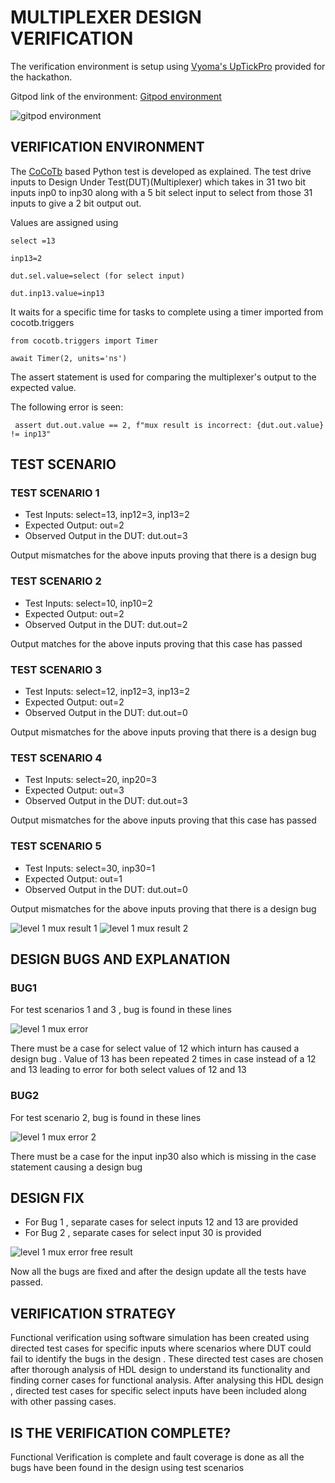  # MULTIPLEXER DESIGN VERIFICATION
 
 The verification environment is setup using [Vyoma's UpTickPro](https://vyomasystems.com) provided for the hackathon.
 
 Gitpod link of the environment: [Gitpod environment](https://vyomasystem-challengesr-z0ps2j7cguv.ws-us54.gitpod.io/)

![gitpod environment](https://user-images.githubusercontent.com/89691159/181111599-38a3bd40-93c2-4650-bd4b-7c43b21a9362.JPG)

## VERIFICATION ENVIRONMENT
The [CoCoTb](https://www.cocotb.org/) based Python test is developed as explained. The test drive inputs to Design Under Test(DUT)(Multiplexer) which takes in 31 two bit inputs inp0 to inp30 along with a 5 bit select input to select from those 31 inputs to give a 2 bit output out.

Values are assigned using
    
    select =13
    
    inp13=2
    
    dut.sel.value=select (for select input)
    
    dut.inp13.value=inp13 
    
It waits for a specific time for tasks to complete using a timer imported from cocotb.triggers

    from cocotb.triggers import Timer
    
    await Timer(2, units='ns')
    
The assert statement is used for comparing the multiplexer's output to the expected value.

The following error is seen:

     assert dut.out.value == 2, f"mux result is incorrect: {dut.out.value} != inp13"
     
## TEST SCENARIO

### TEST SCENARIO 1

- Test Inputs: select=13, inp12=3, inp13=2
- Expected Output: out=2
- Observed Output in the DUT: dut.out=3

Output mismatches for the above inputs proving that there is a design bug

### TEST SCENARIO 2

- Test Inputs: select=10, inp10=2
- Expected Output: out=2
- Observed Output in the DUT: dut.out=2

Output matches for the above inputs proving that this case has passed

### TEST SCENARIO 3

- Test Inputs: select=12, inp12=3, inp13=2
- Expected Output: out=2
- Observed Output in the DUT: dut.out=0

Output mismatches for the above inputs proving that there is a design bug

### TEST SCENARIO 4

- Test Inputs: select=20, inp20=3
- Expected Output: out=3
- Observed Output in the DUT: dut.out=3

Output mismatches for the above inputs proving that this case has passed

### TEST SCENARIO 5

- Test Inputs: select=30, inp30=1
- Expected Output: out=1
- Observed Output in the DUT: dut.out=0

Output mismatches for the above inputs proving that there is a design bug

![level 1 mux  result 1](https://user-images.githubusercontent.com/89691159/181101384-5b691bd3-481c-4afc-87f4-bba4a8dd0dfe.JPG)
![level 1 mux  result 2](https://user-images.githubusercontent.com/89691159/181101414-fb881eba-0931-4856-a3ec-4009df5f0246.JPG)

## DESIGN BUGS AND EXPLANATION

### BUG1
For test scenarios 1 and 3 , bug is found in these lines

![level 1 mux error](https://user-images.githubusercontent.com/89691159/181103417-4568274d-ad58-4cf4-9d3a-39fe3bcd368c.JPG)  

There must be a case for select value of 12 which inturn has caused a design bug . Value of 13 has been repeated 2 times in case instead of a 12 and 13 leading to error for both select values of 12 and 13

### BUG2

For test scenario 2, bug is found in these lines

![level 1 mux error 2](https://user-images.githubusercontent.com/89691159/181104273-cd5c202c-8bd3-48ff-981e-d06d3ff0c537.JPG)

 There must be a case for the input inp30 also which is missing in the case statement causing a design bug

## DESIGN FIX

- For Bug 1 , separate cases for select inputs 12 and 13 are provided
- For Bug 2 , separate cases for select input 30 is provided

![level 1 mux error free result](https://user-images.githubusercontent.com/89691159/181108541-05c9d53c-6b9d-4b61-a489-6f7c012d5bb4.JPG)

 Now all the bugs are fixed and after the design update all the tests have passed.
 
## VERIFICATION STRATEGY

Functional verification using software simulation has been created using directed test cases for specific inputs where scenarios where DUT could fail to identify the bugs in the design . These directed test cases are chosen after thorough analysis of HDL design to understand its functionality and finding corner cases for functional analysis. After analysing this HDL design , directed test cases for specific select inputs have been included along with other passing cases.

## IS THE VERIFICATION COMPLETE?

 Functional Verification is complete and fault coverage is done as all the bugs have been found in the design using test scenarios 
